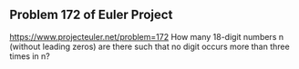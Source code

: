 ## Problem 172 of Euler Project 
https://www.projecteuler.net/problem=172
How many 18-digit numbers n (without leading zeros) are there such that no digit occurs more than three times in n?